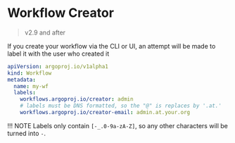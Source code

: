 # Workflow Creator

> v2.9 and after

If you create your workflow via the CLI or UI, an attempt will be made to label it with the user who created it

```yaml
apiVersion: argoproj.io/v1alpha1
kind: Workflow
metadata:
  name: my-wf
  labels:
    workflows.argoproj.io/creator: admin
    # labels must be DNS formatted, so the "@" is replaces by '.at.'  
    workflows.argoproj.io/creator-email: admin.at.your.org
```

!!! NOTE
    Labels only contain `[-_.0-9a-zA-Z]`, so any other characters will be turned into `-`.
